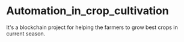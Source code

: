 # Automation_in_crop_cultivation
It's a blockchain project for helping the farmers to grow best crops in current season.
